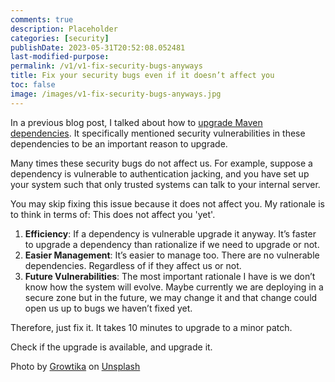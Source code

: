 ```yaml
---
comments: true
description: Placeholder 
categories: [security]
publishDate: 2023-05-31T20:52:08.052481
last-modified-purpose: 
permalink: /v1/v1-fix-security-bugs-anyways
title: Fix your security bugs even if it doesn’t affect you
toc: false
image: /images/v1-fix-security-bugs-anyways.jpg
---
```


In a previous blog post, I talked about how to [upgrade Maven dependencies](/maven-dependency-upgrade). It specifically mentioned security vulnerabilities in these dependencies to be an important reason to upgrade.

Many times these security bugs do not affect us. For example, suppose a dependency is vulnerable to authentication jacking, and you have set up your system such that only trusted systems can talk to your internal server.

You may skip fixing this issue because it does not affect you. My rationale is to think in terms of: This does not affect you 'yet'.

1. **Efficiency**: If a dependency is vulnerable upgrade it anyway. It’s faster to upgrade a dependency than rationalize if we need to upgrade or not.
2. **Easier Management**: It’s easier to manage too. There are no vulnerable dependencies. Regardless of if they affect us or not.
3. **Future Vulnerabilities**: The most important rationale I have is we don’t know how the system will evolve. Maybe currently we are deploying in a secure zone but in the future, we may change it and that change could open us up to bugs we haven’t fixed yet.

Therefore, just fix it. It takes 10 minutes to upgrade to a minor patch.

Check if the upgrade is available, and upgrade it.

Photo by <a href="https://unsplash.com/@growtika?utm_source=unsplash&utm_medium=referral&utm_content=creditCopyText">Growtika</a> on <a href="https://unsplash.com/s/photos/security-bug?utm_source=unsplash&utm_medium=referral&utm_content=creditCopyText">Unsplash</a>
  